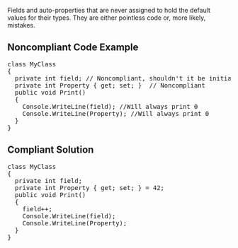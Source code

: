 Fields and auto-properties that are never assigned to hold the default values for their types. They are either pointless code or, more likely,
mistakes. 

## Noncompliant Code Example

<pre>
class MyClass
{
  private int field; // Noncompliant, shouldn't it be initialized? This way the value is always default(int), 0.
  private int Property { get; set; }  // Noncompliant
  public void Print()
  {
    Console.WriteLine(field); //Will always print 0
    Console.WriteLine(Property); //Will always print 0
  }
}
</pre>

## Compliant Solution

<pre>
class MyClass
{
  private int field;
  private int Property { get; set; } = 42;
  public void Print()
  {
    field++;
    Console.WriteLine(field);
    Console.WriteLine(Property);
  }
}
</pre>